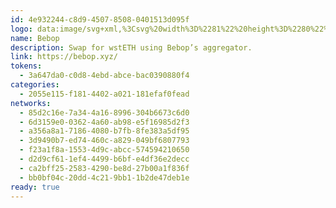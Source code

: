 ```yaml
---
id: 4e932244-c8d9-4507-8508-0401513d095f
logo: data:image/svg+xml,%3Csvg%20width%3D%2281%22%20height%3D%2280%22%20viewBox%3D%220%200%2081%2080%22%20fill%3D%22none%22%20xmlns%3D%22http%3A%2F%2Fwww.w3.org%2F2000%2Fsvg%22%3E%0A%3Cg%20clip-path%3D%22url(%23clip0_4370_1551)%22%3E%0A%3Cg%20opacity%3D%220.5%22%20filter%3D%22url(%23filter0_f_4370_1551)%22%3E%0A%3Cpath%20d%3D%22M22.0146%2037C22.0146%2026.7648%2022.0146%2021.6471%2024.7198%2018.1217C25.4163%2017.214%2026.2287%2016.4016%2027.1363%2015.7052C30.6618%2013%2035.7794%2013%2046.0146%2013C56.2499%2013%2061.3675%2013%2064.893%2015.7052C65.8006%2016.4016%2066.613%2017.214%2067.3095%2018.1217C70.0146%2021.6471%2070.0146%2026.7648%2070.0146%2037C70.0146%2047.2352%2070.0146%2052.3529%2067.3095%2055.8783C66.613%2056.7859%2065.8006%2057.5984%2064.893%2058.2948C61.3675%2061%2056.2499%2061%2046.0146%2061C35.7794%2061%2030.6618%2061%2027.1363%2058.2948C26.2287%2057.5984%2025.4163%2056.7859%2024.7198%2055.8783C22.0146%2052.3529%2022.0146%2047.2352%2022.0146%2037Z%22%20fill%3D%22%23D4FF00%22%2F%3E%0A%3C%2Fg%3E%0A%3Cpath%20d%3D%22M18.0146%2040C18.0146%2029.7648%2018.0146%2024.6471%2020.7198%2021.1217C21.4163%2020.214%2022.2287%2019.4016%2023.1363%2018.7052C26.6618%2016%2031.7794%2016%2042.0146%2016C52.2499%2016%2057.3675%2016%2060.893%2018.7052C61.8006%2019.4016%2062.613%2020.214%2063.3095%2021.1217C66.0146%2024.6471%2066.0146%2029.7648%2066.0146%2040C66.0146%2050.2352%2066.0146%2055.3529%2063.3095%2058.8783C62.613%2059.7859%2061.8006%2060.5984%2060.893%2061.2948C57.3675%2064%2052.2499%2064%2042.0146%2064C31.7794%2064%2026.6618%2064%2023.1363%2061.2948C22.2287%2060.5984%2021.4163%2059.7859%2020.7198%2058.8783C18.0146%2055.3529%2018.0146%2050.2352%2018.0146%2040Z%22%20fill%3D%22black%22%2F%3E%0A%3Cpath%20fill-rule%3D%22evenodd%22%20clip-rule%3D%22evenodd%22%20d%3D%22M52.7013%2046.5074L52.4998%2046.6922C48.1199%2050.7116%2041.0618%2048.4717%2039.7622%2042.6499L39.3802%2040.9388C39.3149%2040.6464%2039.2823%2040.5001%2039.2635%2040.4439C38.9187%2039.4156%2037.4743%2039.4156%2037.1295%2040.4439C37.1107%2040.5001%2037.0781%2040.6464%2037.0127%2040.9388L36.6308%2042.6499C35.3312%2048.4717%2028.2731%2050.7116%2023.8931%2046.6922L23.6917%2046.5074C21.8127%2044.7831%2020.7419%2042.3416%2020.7419%2039.7818C20.7419%2037.4923%2022.5851%2035.6364%2024.8588%2035.6364H43.1056H62.1965C62.4692%2035.6364%2062.7419%2035.9091%2062.7419%2036.1818C62.7419%2038.0323%2061.2296%2039.4545%2059.4692%2039.4545H55.966C55.7893%2039.4545%2055.651%2039.6051%2055.651%2039.7818C55.651%2042.3416%2054.5803%2044.7831%2052.7013%2046.5074Z%22%20fill%3D%22white%22%2F%3E%0A%3C%2Fg%3E%0A%3Cdefs%3E%0A%3Cfilter%20id%3D%22filter0_f_4370_1551%22%20x%3D%2210.0146%22%20y%3D%221%22%20width%3D%2272%22%20height%3D%2272%22%20filterUnits%3D%22userSpaceOnUse%22%20color-interpolation-filters%3D%22sRGB%22%3E%0A%3CfeFlood%20flood-opacity%3D%220%22%20result%3D%22BackgroundImageFix%22%2F%3E%0A%3CfeBlend%20mode%3D%22normal%22%20in%3D%22SourceGraphic%22%20in2%3D%22BackgroundImageFix%22%20result%3D%22shape%22%2F%3E%0A%3CfeGaussianBlur%20stdDeviation%3D%226%22%20result%3D%22effect1_foregroundBlur_4370_1551%22%2F%3E%0A%3C%2Ffilter%3E%0A%3CclipPath%20id%3D%22clip0_4370_1551%22%3E%0A%3Crect%20width%3D%2280%22%20height%3D%2280%22%20fill%3D%22white%22%20transform%3D%22translate(0.0146484)%22%2F%3E%0A%3C%2FclipPath%3E%0A%3C%2Fdefs%3E%0A%3C%2Fsvg%3E%0A
name: Bebop
description: Swap for wstETH using Bebop’s aggregator.
link: https://bebop.xyz/
tokens:
  - 3a647da0-c0d8-4ebd-abce-bac0390880f4
categories:
  - 2055e115-f181-4402-a021-181efaf0fead
networks:
  - 85d2c16e-7a34-4a16-8996-304b6673c6d0
  - 6d3159e0-0362-4a60-ab98-e5f16985d2f3
  - a356a8a1-7186-4080-b7fb-8fe383a5df95
  - 3d9490b7-ed74-460c-a829-049bf6807793
  - f23a1f8a-1553-4d9c-abcc-574594210650
  - d2d9cf61-1ef4-4499-b6bf-e4df36e2decc
  - ca2bff25-2583-4290-be8d-27b00a1f836f
  - bb0bf04c-20dd-4c21-9bb1-1b2de47deb1e
ready: true
---
```

